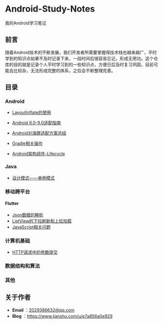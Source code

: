 # Android-Study-Notes
我的Android学习笔记

## 前言

随着Android技术的不断发展，我们开发者所需要掌握得技术栈也越来越广，平时学到的知识点如果不及时记录下来，一段时间后很容易忘记，形成无用功。这个仓库的目的就是记录个人平时学习到的一些知识点，方便日后及时复习巩固，目前可能会比较杂，无法形成完整的体系，之后会不断整理完善。

## 目录

### Android

* [LayoutInflate的使用](https://github.com/StephenZKCurry/Android-Study-Notes/blob/master/Android/LayoutInflate%E7%9A%84%E4%BD%BF%E7%94%A8.md)


* [Android 6.0-9.0适配指南](https://github.com/StephenZKCurry/Android-Study-Notes/blob/master/Android/Android%206.0-9.0%E9%80%82%E9%85%8D%E6%8C%87%E5%8D%97.md)
* [Android刘海屏适配方案总结](https://www.jianshu.com/p/8ead0701d8ef)
* [Gradle相关操作](https://github.com/StephenZKCurry/Android-Study-Notes/blob/master/Android/Gradle%E7%9B%B8%E5%85%B3%E6%93%8D%E4%BD%9C.md)
* [Android架构组件-Lifecycle](https://github.com/StephenZKCurry/Android-Study-Notes/blob/master/Android/Android%E6%9E%B6%E6%9E%84%E7%BB%84%E4%BB%B6-Lifecycle.md)

### Java

* [设计模式——单例模式](https://github.com/StephenZKCurry/Android-Study-Notes/blob/master/Java/%E8%AE%BE%E8%AE%A1%E6%A8%A1%E5%BC%8F-%E5%8D%95%E4%BE%8B%E6%A8%A1%E5%BC%8F.md)

### 移动跨平台

#### Flutter

* [Json数据的解析](https://www.jianshu.com/p/830ecb047d3d)
* [ListView的下拉刷新和上拉加载](https://www.jianshu.com/p/73a83e525743)
* [JavaScript相关问题](https://github.com/StephenZKCurry/Android-Study-Notes/blob/master/%E7%A7%BB%E5%8A%A8%E8%B7%A8%E5%B9%B3%E5%8F%B0/JavaScript%E7%9B%B8%E5%85%B3%E9%97%AE%E9%A2%98.md)

### 计算机基础

* [HTTP请求中的参数提交](https://www.jianshu.com/p/065fc0555056)

### 数据结构和算法



### 其他



## 关于作者

* **Email** ：2029386632@qq.com
* **Blog** ：https://www.jianshu.com/u/e7a856a0e929